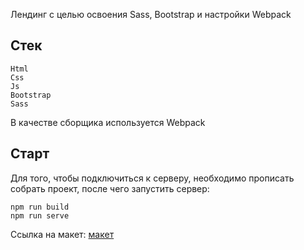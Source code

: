 Лендинг с целью освоения Sass, Bootstrap и настройки Webpack

## Стек

    Html
    Css
    Js
    Bootstrap
    Sass

В качестве сборщика используется Webpack

## Старт

Для того, чтобы подключиться к серверу, необходимо прописать собрать проект, после чего запустить сервер:

```
npm run build
npm run serve
```
<!-- дописать -->
Ссылка на макет: [макет](https://www.figma.com/design/Fy43OVGQPWHunavHt3ekBL/Furniture-Website-(Community)?node-id=16-65&t=8ugTAhargkVr74nZ-1)